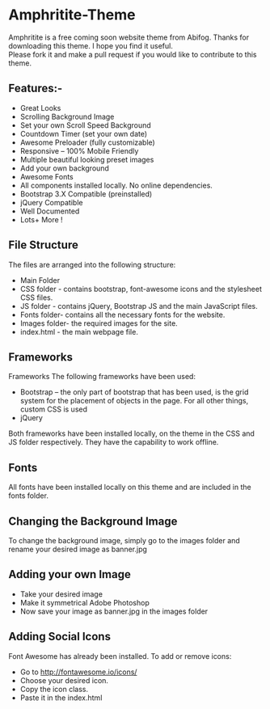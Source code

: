 # Amphritite-Theme
Amphritite is a free coming soon website theme from Abifog. Thanks for downloading this theme. I hope you find it useful.  
Please fork it and make a pull request if you would like to contribute to this theme.

## Features:-
* Great Looks 
* Scrolling Background Image  
* Set your own Scroll Speed Background 
* Countdown Timer (set your own date) 
* Awesome Preloader (fully customizable)
* Responsive – 100% Mobile Friendly 
* Multiple beautiful looking preset images 
* Add your own background 
* Awesome Fonts 
* All components installed locally. No online dependencies. 
* Bootstrap 3.X Compatible (preinstalled) 
* jQuery Compatible 
* Well Documented 
* Lots+ More ! 

## File Structure
The files are arranged into the following structure: 
* Main Folder 
* CSS folder - contains bootstrap, font-awesome icons and the stylesheet CSS files.  
* JS folder - contains jQuery, Bootstrap JS and the main JavaScript files. 
* Fonts folder- contains all the necessary fonts for the website. 
* Images folder- the required images for the site. 
* index.html - the main webpage file. 

## Frameworks
Frameworks 
The following frameworks have been used:  
* Bootstrap – the only part of bootstrap that has been used, is the grid system for the placement of objects in the page. For all other things, custom CSS is used 
* jQuery  

Both frameworks have been installed locally, on the theme in the CSS and JS folder respectively. They have the capability to work offline. 

## Fonts
All fonts have been installed locally on this theme and are included in the fonts folder. 

## Changing the Background Image 
To change the background image, simply go to the images folder and rename your desired image as banner.jpg  

## Adding your own Image 
* Take your desired image  
* Make it symmetrical Adobe Photoshop 
* Now save your image as banner.jpg in the images folder 

## Adding Social Icons 
Font Awesome has already been installed. To add or remove icons:   
* Go to http://fontawesome.io/icons/
* Choose your desired icon. 
* Copy the icon class. 
* Paste it in the index.html
